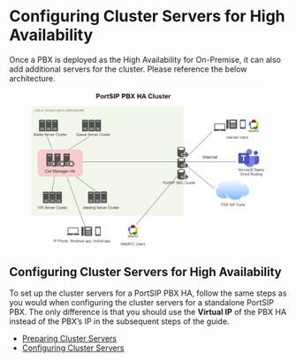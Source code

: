 # Configuring Cluster Servers for High Availability

Once a PBX is deployed as the High Availability for On-Premise, it can also add additional servers for the cluster. Please reference the below architecture.

<figure><img src="../.gitbook/assets/pbx_ha_cluster.png" alt=""><figcaption></figcaption></figure>

## Configuring Cluster Servers for High Availability

To set up the cluster servers for a PortSIP PBX HA, follow the same steps as you would when configuring the cluster servers for a standalone PortSIP PBX. The only difference is that you should use the **Virtual IP** of the PBX HA instead of the PBX’s IP in the subsequent steps of the guide.

* [Preparing Cluster Servers](preparing-cluster-servers.md)
* [Configuring Cluster Servers](configuring-cluster-servers.md)

